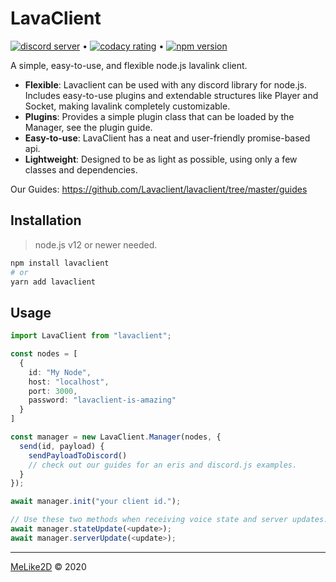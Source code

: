 # LavaClient

[![discord server][discord]](https://discord.gg/BnQECNd) &bull; [![codacy rating][codacy]](https://www.codacy.com/gh/Lavaclient/lavaclient?utm_source=github.com&utm_medium=referral&utm_content=Lavaclient/lavaclient&utm_campaign=Badge_Grade) &bull; [![npm version][version]](https://npmjs.com/lavaclient)

A simple, easy-to-use, and flexible node.js lavalink client.

- **Flexible**: Lavaclient can be used with any discord library for node.js. Includes easy-to-use plugins and extendable structures like Player and Socket, making lavalink completely customizable.
- **Plugins**: Provides a simple plugin class that can be loaded by the Manager, see the plugin guide.
- **Easy-to-use**: LavaClient has a neat and user-friendly promise-based api.
- **Lightweight**: Designed to be as light as possible, using only a few classes and dependencies.

Our Guides: <https://github.com/Lavaclient/lavaclient/tree/master/guides>

## Installation

> node.js v12 or newer needed.

```sh
npm install lavaclient
# or
yarn add lavaclient
```

## Usage

```ts
import LavaClient from "lavaclient";

const nodes = [
  {
    id: "My Node",
    host: "localhost",
    port: 3000,
    password: "lavaclient-is-amazing"
  }
]

const manager = new LavaClient.Manager(nodes, {
  send(id, payload) {
    sendPayloadToDiscord()
    // check out our guides for an eris and discord.js examples.
  }
});

await manager.init("your client id.");

// Use these two methods when receiving voice state and server updates.
await manager.stateUpdate(<update>);
await manager.serverUpdate(<update>);

```

[discord]: https://discordapp.com/api/guilds/696355996657909790/embed.png
[codacy]: https://api.codacy.com/project/badge/Grade/fe049eb85ee74900ae764fc5af6a6299
[version]: https://img.shields.io/npm/v/lavaclient.svg?maxAge=3600

---

[MeLike2D](https://melike2d.me/) &copy; 2020
